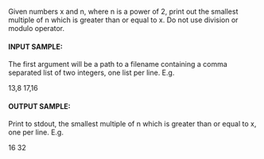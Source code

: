 Given numbers x and n, where n is a power of 2, print out the smallest multiple of n which is greater than or equal to x. Do not use division or modulo operator.

#### INPUT SAMPLE:

The first argument will be a path to a filename containing a comma separated list of two integers, one list per line. E.g.

13,8
17,16

#### OUTPUT SAMPLE:

Print to stdout, the smallest multiple of n which is greater than or equal to x, one per line. E.g.

16
32
